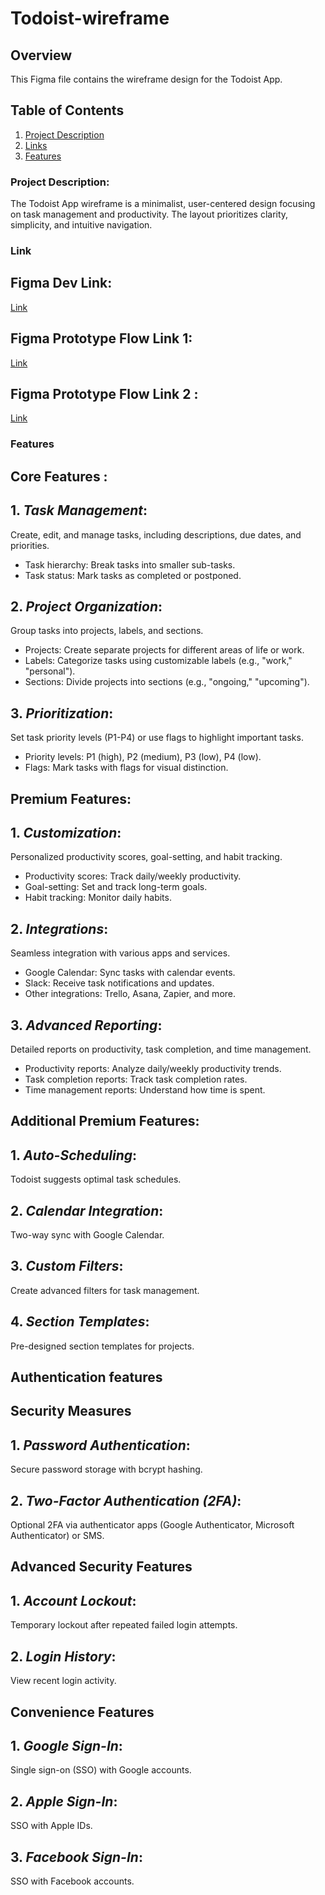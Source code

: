 # Todoist-wireframe

## Overview

This Figma file contains the wireframe design for the Todoist App.

## Table of Contents
1. [Project Description](#project-description)
2. [Links](#link)
3. [Features](#features)


### Project Description:

The Todoist App wireframe is a minimalist, user-centered design focusing on task management and productivity. The layout prioritizes clarity, simplicity, and intuitive navigation.


### Link

## Figma Dev Link:
   [Link](https://www.figma.com/design/18nZNEiOzcJ6szpcTIodqh/Todoist-wireframe?node-id=6-74&m=dev&t=OZ28PCfFzTI66VBy-1)

## Figma Prototype Flow Link 1: 

[Link](https://www.figma.com/proto/18nZNEiOzcJ6szpcTIodqh/Todoist-wireframe?node-id=0-1&node-type=canvas&viewport=128%2C59%2C0.06&t=mwVjVxwREWrhm6AP-0&scaling=scale-down&content-scaling=fixed&starting-point-node-id=1%3A2)

## Figma Prototype Flow Link 2 :

[Link](https://www.figma.com/proto/18nZNEiOzcJ6szpcTIodqh/Todoist-wireframe?node-id=0-1&node-type=canvas&viewport=154%2C234%2C0.25&t=mHASSqY6j5wlVJdd-0&scaling=scale-down&content-scaling=fixed&starting-point-node-id=55%3A2079&show-proto-sidebar=1)

### Features 

## Core Features :

## 1. *Task Management*: 
Create, edit, and manage tasks, including descriptions, due dates, and priorities.
- Task hierarchy: Break tasks into smaller sub-tasks.
- Task status: Mark tasks as completed or postponed.

## 2. *Project Organization*: 
Group tasks into projects, labels, and sections.
- Projects: Create separate projects for different areas of life or work.
- Labels: Categorize tasks using customizable labels (e.g., "work," "personal").
- Sections: Divide projects into sections (e.g., "ongoing," "upcoming").

## 3. *Prioritization*: 
Set task priority levels (P1-P4) or use flags to highlight important tasks.
- Priority levels: P1 (high), P2 (medium), P3 (low), P4 (low).
- Flags: Mark tasks with flags for visual distinction.

## Premium Features:

## 1. *Customization*: 
Personalized productivity scores, goal-setting, and habit tracking.
- Productivity scores: Track daily/weekly productivity.
- Goal-setting: Set and track long-term goals.
- Habit tracking: Monitor daily habits.

## 2. *Integrations*: 
Seamless integration with various apps and services.
- Google Calendar: Sync tasks with calendar events.
- Slack: Receive task notifications and updates.
- Other integrations: Trello, Asana, Zapier, and more.

## 3. *Advanced Reporting*:
Detailed reports on productivity, task completion, and time management.
- Productivity reports: Analyze daily/weekly productivity trends.
- Task completion reports: Track task completion rates.
- Time management reports: Understand how time is spent.

## Additional Premium Features:

## 1. *Auto-Scheduling*: 
Todoist suggests optimal task schedules.
## 2. *Calendar Integration*: 
Two-way sync with Google Calendar.
## 3. *Custom Filters*: 
Create advanced filters for task management.
## 4. *Section Templates*: 
Pre-designed section templates for projects.

## Authentication features 

## Security Measures
## 1. *Password Authentication*: 
Secure password storage with bcrypt hashing.
## 2. *Two-Factor Authentication (2FA)*:
 Optional 2FA via authenticator apps (Google Authenticator, Microsoft Authenticator) or SMS.

## Advanced Security Features
## 1. *Account Lockout*: 
Temporary lockout after repeated failed login attempts.
## 2. *Login History*: 
View recent login activity.

## Convenience Features
## 1. *Google Sign-In*: 
Single sign-on (SSO) with Google accounts.
## 2. *Apple Sign-In*: 
SSO with Apple IDs.
## 3. *Facebook Sign-In*: 
SSO with Facebook accounts.
